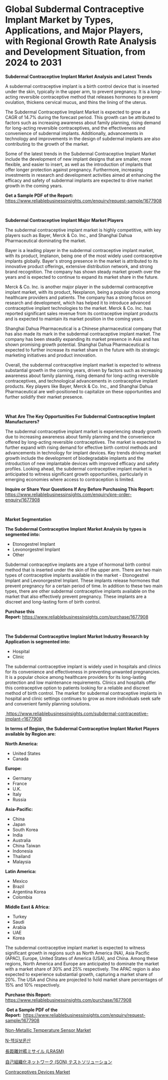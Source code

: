 <p><h1>Global Subdermal Contraceptive Implant Market by Types, Applications, and Major Players, with Regional Growth Rate Analysis and Development Situation, from 2024 to 2031</h1></p><p><strong>Subdermal Contraceptive Implant Market Analysis and Latest Trends</strong></p>
<p><p>A subdermal contraceptive implant is a birth control device that is inserted under the skin, typically in the upper arm, to prevent pregnancy. It is a long-acting reversible contraceptive method that releases hormones to prevent ovulation, thickens cervical mucus, and thins the lining of the uterus.</p><p>The Subdermal Contraceptive Implant Market is expected to grow at a CAGR of 14.7% during the forecast period. This growth can be attributed to factors such as increasing awareness about family planning, rising demand for long-acting reversible contraceptives, and the effectiveness and convenience of subdermal implants. Additionally, advancements in technology and improvements in the design of subdermal implants are also contributing to the growth of the market.</p><p>Some of the latest trends in the Subdermal Contraceptive Implant Market include the development of new implant designs that are smaller, more flexible, and easier to insert, as well as the introduction of implants that offer longer protection against pregnancy. Furthermore, increasing investments in research and development activities aimed at enhancing the efficacy and safety of subdermal implants are expected to drive market growth in the coming years.</p></p>
<p><strong>Get a Sample PDF of the Report:&nbsp;</strong> <a href="https://www.reliablebusinessinsights.com/enquiry/request-sample/1677908">https://www.reliablebusinessinsights.com/enquiry/request-sample/1677908</a></p>
<p>&nbsp;</p>
<p><strong>Subdermal Contraceptive Implant Major Market Players</strong></p>
<p><p>The subdermal contraceptive implant market is highly competitive, with key players such as Bayer, Merck & Co. Inc., and Shanghai Dahua Pharmaceutical dominating the market. </p><p>Bayer is a leading player in the subdermal contraceptive implant market, with its product, Implanon, being one of the most widely used contraceptive implants globally. Bayer's strong presence in the market is attributed to its innovative product offerings, extensive distribution network, and strong brand recognition. The company has shown steady market growth over the years and is expected to continue to expand its market share in the future. </p><p>Merck & Co. Inc. is another major player in the subdermal contraceptive implant market, with its product, Nexplanon, being a popular choice among healthcare providers and patients. The company has a strong focus on research and development, which has helped it to introduce advanced contraceptive implant technologies to the market. Merck & Co. Inc. has reported significant sales revenue from its contraceptive implant products and is expected to maintain its market position in the coming years. </p><p>Shanghai Dahua Pharmaceutical is a Chinese pharmaceutical company that has also made its mark in the subdermal contraceptive implant market. The company has been steadily expanding its market presence in Asia and has shown promising growth potential. Shanghai Dahua Pharmaceutical is expected to further increase its market share in the future with its strategic marketing initiatives and product innovation. </p><p>Overall, the subdermal contraceptive implant market is expected to witness substantial growth in the coming years, driven by factors such as increasing awareness about family planning, rising demand for long-acting reversible contraceptives, and technological advancements in contraceptive implant products. Key players like Bayer, Merck & Co. Inc., and Shanghai Dahua Pharmaceutical are well-positioned to capitalize on these opportunities and further solidify their market presence.</p></p>
<p>&nbsp;</p>
<p><strong>What Are The Key Opportunities For Subdermal Contraceptive Implant Manufacturers?</strong></p>
<p><p>The subdermal contraceptive implant market is experiencing steady growth due to increasing awareness about family planning and the convenience offered by long-acting reversible contraceptives. The market is expected to further expand with rising demand for effective birth control methods and advancements in technology for implant devices. Key trends driving market growth include the development of biodegradable implants and the introduction of new implantable devices with improved efficacy and safety profiles. Looking ahead, the subdermal contraceptive implant market is anticipated to witness significant growth opportunities, particularly in emerging economies where access to contraception is limited.</p></p>
<p><strong>Inquire or Share Your Questions If Any Before Purchasing This Report:</strong> <a href="https://www.reliablebusinessinsights.com/enquiry/pre-order-enquiry/1677908">https://www.reliablebusinessinsights.com/enquiry/pre-order-enquiry/1677908</a></p>
<p>&nbsp;</p>
<p><strong>Market Segmentation</strong></p>
<p><strong>The Subdermal Contraceptive Implant Market Analysis by types is segmented into:</strong></p>
<p><ul><li>Etonogestrel Implant</li><li>Levonorgestrel Implant</li><li>Other</li></ul></p>
<p><p>Subdermal contraceptive implants are a type of hormonal birth control method that is inserted under the skin of the upper arm. There are two main types of contraceptive implants available in the market - Etonogestrel Implant and Levonorgestrel Implant. These implants release hormones that prevent pregnancy for a certain period of time. In addition to these two main types, there are other subdermal contraceptive implants available on the market that also effectively prevent pregnancy. These implants are a discreet and long-lasting form of birth control.</p></p>
<p><strong>Purchase this Report:&nbsp;</strong><a href="https://www.reliablebusinessinsights.com/purchase/1677908">https://www.reliablebusinessinsights.com/purchase/1677908</a></p>
<p>&nbsp;</p>
<p><strong>The Subdermal Contraceptive Implant Market Industry Research by Application is segmented into:</strong></p>
<p><ul><li>Hospital</li><li>Clinic</li></ul></p>
<p><p>The subdermal contraceptive implant is widely used in hospitals and clinics for its convenience and effectiveness in preventing unwanted pregnancies. It is a popular choice among healthcare providers for its long-lasting protection and low maintenance requirements. Clinics and hospitals offer this contraceptive option to patients looking for a reliable and discreet method of birth control. The market for subdermal contraceptive implants in hospital and clinic settings continues to grow as more individuals seek safe and convenient family planning solutions.</p></p>
<p><a href="https://www.reliablebusinessinsights.com/subdermal-contraceptive-implant-r1677908">&nbsp;https://www.reliablebusinessinsights.com/subdermal-contraceptive-implant-r1677908</a></p>
<p><strong>In terms of Region, the Subdermal Contraceptive Implant Market Players available by Region are:</strong></p>
<p>
    <p> <strong> North America: </strong>
        <ul>
            <li>United States</li>
            <li>Canada</li>
        </ul>
        </p> 
    <p> <strong> Europe: </strong>
        <ul>
            <li>Germany</li>
            <li>France</li>
            <li>U.K.</li>
            <li>Italy</li>
            <li>Russia</li>
        </ul>
        </p> 
    <p> <strong> Asia-Pacific: </strong>
        <ul>
            <li>China</li>
            <li>Japan</li>
            <li>South Korea</li>
            <li>India</li>
            <li>Australia</li>
            <li>China Taiwan</li>
            <li>Indonesia</li>
            <li>Thailand</li>
            <li>Malaysia</li>
        </ul>
        </p> 
    <p> <strong> Latin America: </strong>
        <ul>
            <li>Mexico</li>
            <li>Brazil</li>
            <li>Argentina Korea</li>
            <li>Colombia</li>
        </ul>
        </p> 
    <p> <strong> Middle East & Africa: </strong>
        <ul>
            <li>Turkey</li>
            <li>Saudi</li>
            <li>Arabia</li>
            <li>UAE</li>
            <li>Korea</li>
        </ul>
    </p>
    </p>
<p><p>The subdermal contraceptive implant market is expected to witness significant growth in regions such as North America (NA), Asia Pacific (APAC), Europe, United States of America (USA), and China. Among these regions, North America and Europe are anticipated to dominate the market with a market share of 30% and 25% respectively. The APAC region is also expected to experience substantial growth, capturing a market share of 20%. The USA and China are projected to hold market share percentages of 15% and 10% respectively.</p></p>
<p><strong>Purchase this Report: </strong><a href="https://www.reliablebusinessinsights.com/purchase/1677908">https://www.reliablebusinessinsights.com/purchase/1677908</a></p>
<p>&nbsp;<strong>Get a Sample PDF of the Report:&nbsp;&nbsp;</strong><a href="https://www.reliablebusinessinsights.com/enquiry/request-sample/1677908">https://www.reliablebusinessinsights.com/enquiry/request-sample/1677908</a></p>
<p><strong></strong></p>
<p><p><a href="https://issuu.com/reportprime-2/docs/non-metallic-temperature-sensor-market-size-2030.p">Non-Metallic Temperature Sensor Market</a></p><p><a href="https://github.com/ConstantinVon/Market-Research-Report-List-1/blob/main/8874980102359.md">N-헥실보론산</a></p><p><a href="https://github.com/CieloStamm/Market-Research-Report-List-1/blob/main/3155323107882.md">長距離対艦ミサイル (LRASM)</a></p><p><a href="https://github.com/nemesis2824/Market-Research-Report-List-2/blob/main/7423697107881.md">自己組織化ネットワーク (SON) テストソリューション</a></p><p><a href="https://github.com/gamblestampleyjenny50m5sl6/Market-Research-Report-List-2/blob/main/contraceptives-devices-market.md">Contraceptives Devices Market</a></p></p>